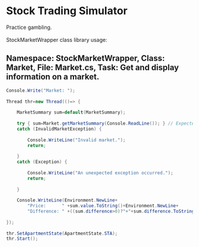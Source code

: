 # Stock Trading Simulator
 Practice gambling.
 <br />  
StockMarketWrapper class library usage:

Namespace: StockMarketWrapper, Class: Market, File: Market.cs, Task: Get and display information on a market.
-------------------------------------------------------------------------------------------------------------
 
```C#
Console.Write("Market: ");
			
Thread thr=new Thread(()=> {
			
	MarketSummary sum=default(MarketSummary);
				
	try { sum=Market.getMarketSummary(Console.ReadLine()); } // Expected input: GOOGL, OSPTX, etc..
	catch (InvalidMarketException) {
					
		Console.WriteLine("Invalid market.");
		return;
					
	}
	catch (Exception) {
					
		Console.WriteLine("An unexpected exception occurred.");
		return;
					
	}
				
	Console.WriteLine(Environment.NewLine+
		"Price:      " +sum.value.ToString()+Environment.NewLine+
		"Difference: " +((sum.difference>0)?"+"+sum.difference.ToString()+" (↑)":sum.difference.ToString()+" (↓)")+Environment.NewLine);
				
});
			
thr.SetApartmentState(ApartmentState.STA);
thr.Start();
```
